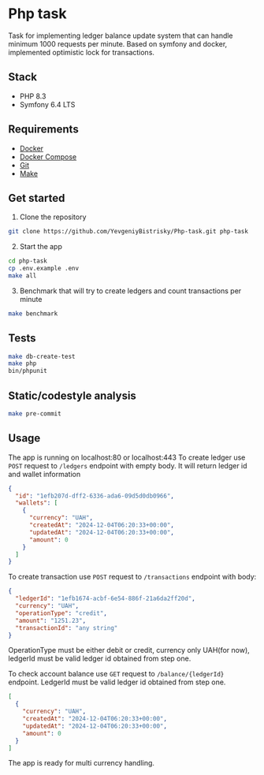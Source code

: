 # Php task

Task for implementing ledger balance update system that can handle minimum 1000 requests per minute.
Based on symfony and docker, implemented optimistic lock for transactions.

## Stack

* PHP 8.3
* Symfony 6.4 LTS

## Requirements

* [Docker](https://www.docker.com/)
* [Docker Compose](https://docs.docker.com/compose/)
* [Git](https://git-scm.com/)
* [Make](https://www.gnu.org/software/make/)

## Get started

1. Clone the repository 

```bash
git clone https://github.com/YevgeniyBistrisky/Php-task.git php-task
```

2. Start the app

```bash
cd php-task
cp .env.example .env
make all
```

3. Benchmark that will try to create ledgers and count transactions per minute

```bash
make benchmark
```

## Tests

```bash
make db-create-test
make php
bin/phpunit
```

## Static/codestyle analysis

```bash
make pre-commit
```


## Usage

The app is running on localhost:80 or localhost:443
To create ledger use `POST` request to `/ledgers` endpoint with empty body. It will return ledger id and wallet information
```json
{
  "id": "1efb207d-dff2-6336-ada6-09d5d0db0966",
  "wallets": [
    {
      "currency": "UAH",
      "createdAt": "2024-12-04T06:20:33+00:00",
      "updatedAt": "2024-12-04T06:20:33+00:00",
      "amount": 0
    }
  ]
}
```
To create transaction use `POST` request to `/transactions` endpoint with body:
```json
{
  "ledgerId": "1efb1674-acbf-6e54-886f-21a6da2ff20d",
  "currency": "UAH",
  "operationType": "credit",
  "amount": "1251.23",
  "transactionId": "any string"
}
```
OperationType must be either debit or credit, currency only UAH(for now), ledgerId must be valid ledger id obtained from step one.

To check account balance use `GET` request to `/balance/{ledgerId}` endpoint. LedgerId must be valid ledger id obtained from step one.
```json
[
  {
    "currency": "UAH",
    "createdAt": "2024-12-04T06:20:33+00:00",
    "updatedAt": "2024-12-04T06:20:33+00:00",
    "amount": 0
  }
]
```
The app is ready for multi currency handling.

